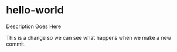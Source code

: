 # hello-world
Description Goes Here

This is a change so we can see what happens when we make a new commit.
